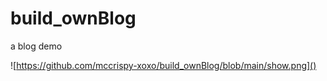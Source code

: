 # build_ownBlog
a blog demo 

![https://github.com/mccrispy-xoxo/build_ownBlog/blob/main/show.png]()
